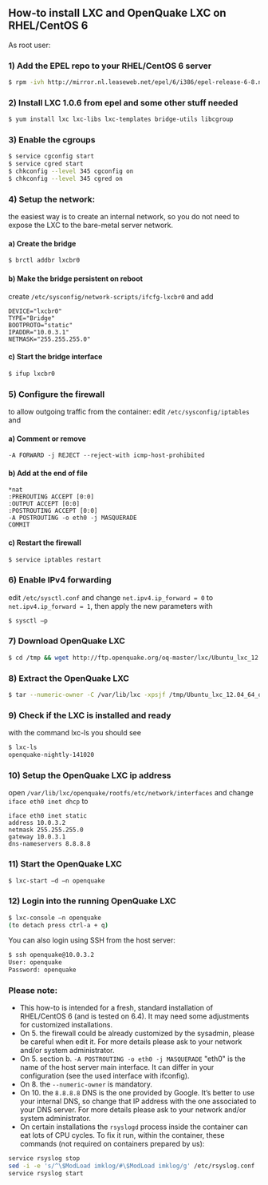 ## How-to install LXC and OpenQuake LXC on RHEL/CentOS 6
As root user:

### 1) Add the EPEL repo to your RHEL/CentOS 6 server
```bash
$ rpm -ivh http://mirror.nl.leaseweb.net/epel/6/i386/epel-release-6-8.noarch.rpm
```
### 2) Install LXC 1.0.6 from epel and some other stuff needed
```bash
$ yum install lxc lxc-libs lxc-templates bridge-utils libcgroup
```
### 3) Enable the cgroups
```bash
$ service cgconfig start
$ service cgred start
$ chkconfig --level 345 cgconfig on
$ chkconfig --level 345 cgred on
```
### 4) Setup the network:
the easiest way is to create an internal network, so you do not need to expose the LXC to the bare-metal server network.

#### a) Create the bridge

```bash
$ brctl addbr lxcbr0
```

#### b) Make the bridge persistent on reboot

create ```/etc/sysconfig/network-scripts/ifcfg-lxcbr0``` and add
```
DEVICE="lxcbr0"
TYPE="Bridge"
BOOTPROTO="static"
IPADDR="10.0.3.1"
NETMASK="255.255.255.0"
```

#### c) Start the bridge interface
```bash
$ ifup lxcbr0
```

### 5) Configure the firewall

to allow outgoing traffic from the container: edit ```/etc/sysconfig/iptables``` and

#### a) Comment or remove

```
-A FORWARD -j REJECT --reject-with icmp-host-prohibited
```

#### b) Add at the end of file

```
*nat
:PREROUTING ACCEPT [0:0]
:OUTPUT ACCEPT [0:0]
:POSTROUTING ACCEPT [0:0]
-A POSTROUTING -o eth0 -j MASQUERADE
COMMIT
```

#### c) Restart the firewall
```bash
$ service iptables restart
```

### 6) Enable IPv4 forwarding
edit ```/etc/sysctl.conf``` and change ```net.ipv4.ip_forward = 0``` to ```net.ipv4.ip_forward = 1```, then apply the new parameters with
```bash
$ sysctl –p
```

### 7) Download OpenQuake LXC
```bash
$ cd /tmp && wget http://ftp.openquake.org/oq-master/lxc/Ubuntu_lxc_12.04_64_oq_master_nightly-141020.tar.bz2
```

### 8) Extract the OpenQuake LXC
```bash
$ tar --numeric-owner -C /var/lib/lxc -xpsjf /tmp/Ubuntu_lxc_12.04_64_oq_master_nightly-141020.tar.bz2
```

### 9) Check if the LXC is installed and ready
with the command lxc-ls you should see
```bash
$ lxc-ls
openquake-nightly-141020
```

### 10) Setup the OpenQuake LXC ip address
open ```/var/lib/lxc/openquake/rootfs/etc/network/interfaces``` and change ```iface eth0 inet dhcp``` to
```
iface eth0 inet static
address 10.0.3.2
netmask 255.255.255.0
gateway 10.0.3.1
dns-nameservers 8.8.8.8
```

### 11) Start the OpenQuake LXC
```bash
$ lxc-start –d –n openquake
```

### 12) Login into the running OpenQuake LXC
```bash
$ lxc-console –n openquake
(to detach press ctrl-a + q)
```

You can also login using SSH from the host server:
```bash
$ ssh openquake@10.0.3.2
User: openquake
Password: openquake
```

### Please note:
* This how-to is intended for a fresh, standard installation of RHEL/CentOS 6 (and is tested on 6.4). It may need some adjustments for customized installations.
* On 5. the firewall could be already customized by the sysadmin, please be careful when edit it. For more details please ask to your network and/or system administrator.
* On 5. section b. ```-A POSTROUTING -o eth0 -j MASQUERADE``` "eth0" is the name of the host server main interface. It can differ in your configuration (see the used interface with ifconfig).
* On 8. the ```--numeric-owner``` is mandatory.
* On 10. the ```8.8.8.8``` DNS is the one provided by Google. It’s better to use your internal DNS, so change that IP address with the one associated to your DNS server. For more details please ask to your network and/or system administrator.
* On certain installations the ```rsyslogd``` process inside the container can eat lots of CPU cycles. To fix it run, within the container, these commands (not required on containers prepared by us):
```bash
service rsyslog stop
sed -i -e 's/^\$ModLoad imklog/#\$ModLoad imklog/g' /etc/rsyslog.conf
service rsyslog start
```